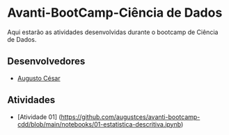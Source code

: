 # Avanti-BootCamp-Ciência de Dados

Aqui estarão as atividades desenvolvidas durante o bootcamp de Ciência de Dados. 

## Desenvolvedores
 - [Augusto César](https://github.com/augustces)

## Atividades
- [Atividade 01] (https://github.com/augustces/avanti-bootcamp-cdd/blob/main/notebooks/01-estatistica-descritiva.ipynb)
